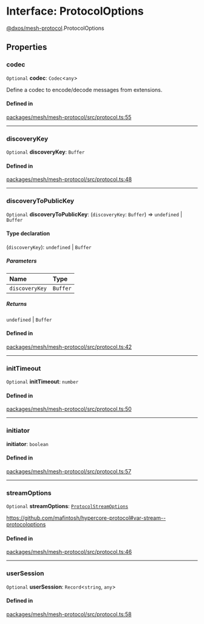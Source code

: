 # Interface: ProtocolOptions

[@dxos/mesh-protocol](../modules/dxos_mesh_protocol.md).ProtocolOptions

## Properties

### codec

 `Optional` **codec**: `Codec`<`any`\>

Define a codec to encode/decode messages from extensions.

#### Defined in

[packages/mesh/mesh-protocol/src/protocol.ts:55](https://github.com/dxos/dxos/blob/main/packages/mesh/mesh-protocol/src/protocol.ts#L55)

___

### discoveryKey

 `Optional` **discoveryKey**: `Buffer`

#### Defined in

[packages/mesh/mesh-protocol/src/protocol.ts:48](https://github.com/dxos/dxos/blob/main/packages/mesh/mesh-protocol/src/protocol.ts#L48)

___

### discoveryToPublicKey

 `Optional` **discoveryToPublicKey**: (`discoveryKey`: `Buffer`) => `undefined` \| `Buffer`

#### Type declaration

(`discoveryKey`): `undefined` \| `Buffer`

##### Parameters

| Name | Type |
| :------ | :------ |
| `discoveryKey` | `Buffer` |

##### Returns

`undefined` \| `Buffer`

#### Defined in

[packages/mesh/mesh-protocol/src/protocol.ts:42](https://github.com/dxos/dxos/blob/main/packages/mesh/mesh-protocol/src/protocol.ts#L42)

___

### initTimeout

 `Optional` **initTimeout**: `number`

#### Defined in

[packages/mesh/mesh-protocol/src/protocol.ts:50](https://github.com/dxos/dxos/blob/main/packages/mesh/mesh-protocol/src/protocol.ts#L50)

___

### initiator

 **initiator**: `boolean`

#### Defined in

[packages/mesh/mesh-protocol/src/protocol.ts:57](https://github.com/dxos/dxos/blob/main/packages/mesh/mesh-protocol/src/protocol.ts#L57)

___

### streamOptions

 `Optional` **streamOptions**: [`ProtocolStreamOptions`](dxos_mesh_protocol.ProtocolStreamOptions.md)

https://github.com/mafintosh/hypercore-protocol#var-stream--protocoloptions

#### Defined in

[packages/mesh/mesh-protocol/src/protocol.ts:46](https://github.com/dxos/dxos/blob/main/packages/mesh/mesh-protocol/src/protocol.ts#L46)

___

### userSession

 `Optional` **userSession**: `Record`<`string`, `any`\>

#### Defined in

[packages/mesh/mesh-protocol/src/protocol.ts:58](https://github.com/dxos/dxos/blob/main/packages/mesh/mesh-protocol/src/protocol.ts#L58)
